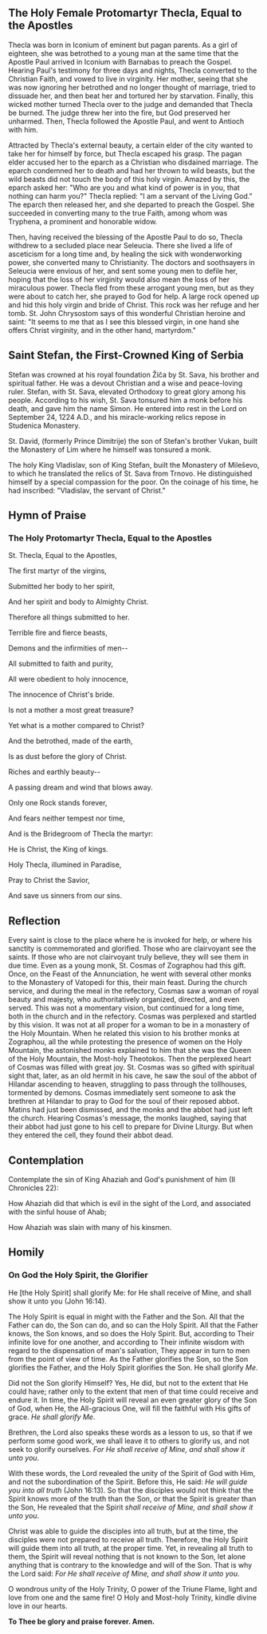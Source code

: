 ## The Holy Female Protomartyr Thecla, Equal to the Apostles

Thecla was born in Iconium of eminent but pagan parents. As a girl of eighteen, she was betrothed to a young man at the same time that the Apostle Paul arrived in Iconium with Barnabas to preach the Gospel. Hearing Paul's testimony for three days and nights, Thecla converted to the Christian Faith, and vowed to live in virginity. Her mother, seeing that she was now ignoring her betrothed and no longer thought of marriage, tried to dissuade her, and then beat her and tortured her by starvation. Finally, this wicked mother turned Thecla over to the judge and demanded that Thecla be burned. The judge threw her into the fire, but God preserved her unharmed. Then, Thecla followed the Apostle Paul, and went to Antioch with him. 

Attracted by Thecla's external beauty, a certain elder of the city wanted to take her for himself by force, but Thecla escaped his grasp. The pagan elder accused her to the eparch as a Christian who disdained marriage. The eparch condemned her to death and had her thrown to wild beasts, but the wild beasts did not touch the body of this holy virgin. Amazed by this, the eparch asked her: "Who are you and what kind of power is in you, that nothing can harm you?" Thecla replied: "I am a servant of the Living God." The eparch then released her, and she departed to preach the Gospel. She succeeded in converting many to the true Faith, among whom was Tryphena, a prominent and honorable widow. 

Then, having received the blessing of the Apostle Paul to do so, Thecla withdrew to a secluded place near Seleucia. There she lived a life of asceticism for a long time and, by healing the sick with wonderworking power, she converted many to Christianity. The doctors and soothsayers in Seleucia were envious of her, and sent some young men to defile her, hoping that the loss of her virginity would also mean the loss of her miraculous power. Thecla fled from these arrogant young men, but as they were about to catch her, she prayed to God for help. A large rock opened up and hid this holy virgin and bride of Christ. This rock was her refuge and her tomb. St. John Chrysostom says of this wonderful Christian heroine and saint: "It seems to me that as I see this blessed virgin, in one hand she offers Christ virginity, and in the other hand, martyrdom."

## Saint Stefan, the First-Crowned King of Serbia

Stefan was crowned at his royal foundation Žiča by St. Sava, his brother and spiritual father. He was a devout Christian and a wise and peace-loving ruler. Stefan, with St. Sava, elevated Orthodoxy to great glory among his people. According to his wish, St. Sava tonsured him a monk before his death, and gave him the name Simon. He entered into rest in the Lord on September 24, 1224 A.D., and his miracle-working relics repose in Studenica Monastery.

St. David, (formerly Prince Dimitrije) the son of Stefan's brother Vukan, built the Monastery of Lim where he himself was tonsured a monk.

The holy King Vladislav, son of King Stefan, built the Monastery of Mileševo, to which he translated the relics of St. Sava from Trnovo. He distinguished himself by a special compassion for the poor. On the coinage of his time, he had inscribed: "Vladislav, the servant of Christ."

## Hymn of Praise

### The Holy Protomartyr Thecla, Equal to the Apostles

St. Thecla, Equal to the Apostles,

The first martyr of the virgins,

Submitted her body to her spirit,

And her spirit and body to Almighty Christ.

Therefore all things submitted to her.

Terrible fire and fierce beasts,

Demons and the infirmities of men--

All submitted to faith and purity,

All were obedient to holy innocence, 

The innocence of Christ's bride.

Is not a mother a most great treasure? 

Yet what is a mother compared to Christ?

And the betrothed, made of the earth,

Is as dust before the glory of Christ.

Riches and earthly beauty--

A passing dream and wind that blows away.

Only one Rock stands forever,

And fears neither tempest nor time,

And is the Bridegroom of Thecla the martyr:

He is Christ, the King of kings.

Holy Thecla, illumined in Paradise,

Pray to Christ the Savior,

And save us sinners from our sins.


## Reflection

Every saint is close to the place where he is invoked for help, or where his sanctity is commemorated and glorified. Those who are clairvoyant see the saints. If those who are not clairvoyant truly believe, they will see them in due time. Even as a young monk, St. Cosmas of Zographou had this gift. Once, on the Feast of the Annunciation, he went with several other monks to the Monastery of Vatopedi for this, their main feast. During the church service, and during the meal in the refectory, Cosmas saw a woman of royal beauty and majesty, who authoritatively organized, directed, and even served. This was not a momentary vision, but continued for a long time, both in the church and in the refectory. Cosmas was perplexed and startled by this vision. It was not at all proper for a woman to be in a monastery of the Holy Mountain. When he related this vision to his brother monks at Zographou, all the while protesting the presence of women on the Holy Mountain, the astonished monks explained to him that she was the Queen of the Holy Mountain, the Most-holy Theotokos. Then the perplexed heart of Cosmas was filled with great joy. St. Cosmas was so gifted with spiritual sight that, later, as an old hermit in his cave, he saw the soul of the abbot of Hilandar ascending to heaven, struggling to pass through the tollhouses, tormented by demons. Cosmas immediately sent someone to ask the brethren at Hilandar to pray to God for the soul of their reposed abbot. Matins had just been dismissed, and the monks and the abbot had just left the church. Hearing Cosmas's message, the monks laughed, saying that their abbot had just gone to his cell to prepare for Divine Liturgy. But when they entered the cell, they found their abbot dead.


## Contemplation

Contemplate the sin of King Ahaziah and God's punishment of him (II Chronicles 22):

How Ahaziah did that which is evil in the sight of the Lord, and associated with the sinful house of Ahab;

How Ahaziah was slain with many of his kinsmen.


## Homily

### On God the Holy Spirit, the Glorifier

He [the Holy Spirit] shall glorify Me: for He shall receive of Mine, and shall show it unto you (John 16:14).

The Holy Spirit is equal in might with the Father and the Son. All that the Father can do, the Son can do, and so can the Holy Spirit. All that the Father knows, the Son knows, and so does the Holy Spirit. But, according to Their infinite love for one another, and according to Their infinite wisdom with regard to the dispensation of man's salvation, They appear in turn to men from the point of view of time. As the Father glorifies the Son, so the Son glorifies the Father, and the Holy Spirit glorifies the Son. He shall glorify *Me*. 

Did not the Son glorify Himself? Yes, He did, but not to the extent that He could have; rather only to the extent that men of that time could receive and endure it. In time, the Holy Spirit will reveal an even greater glory of the Son of God, when He, the All-gracious One, will fill the faithful with His gifts of grace. *He shall glorify Me*. 

Brethren, the Lord also speaks these words as a lesson to us, so that if we perform some good work, we shall leave it to others to glorify us, and not seek to glorify ourselves. *For He shall receive of Mine, and shall show it unto you*.

With these words, the Lord revealed the unity of the Spirit of God with Him, and not the subordination of the Spirit. Before this, He said: *He will guide you into all truth* (John 16:13). So that the disciples would not think that the Spirit knows more of the truth than the Son, or that the Spirit is greater than the Son, He revealed that the Spirit *shall receive of Mine, and shall show it unto you*. 

Christ was able to guide the disciples into all truth, but at the time, the disciples were not prepared to receive all truth. Therefore, the Holy Spirit will guide them into all truth, at the proper time. Yet, in revealing all truth to them, the Spirit will reveal nothing that is not known to the Son, let alone anything that is contrary to the knowledge and will of the Son. That is why the Lord said: *For He shall receive of Mine, and shall show it unto you*. 

O wondrous unity of the Holy Trinity, O power of the Triune Flame, light and love from one and the same fire! O Holy and Most-holy Trinity, kindle divine love in our hearts.

**To Thee be glory and praise forever. Amen.**
